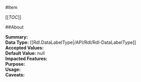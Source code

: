 #Item

[[_TOC_]]

##About

**Summary:**   
**Data Type:** [[Rdl.DataLabelType|/API/Rdl/Rdl-DataLabelType]]  
**Accepted Values:**   
**Default Value:** null  
**Impacted Features:**   
**Purpose:**   
**Usage:**   
**Caveats:**   

